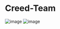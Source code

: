 # Creed-Team

![image](https://user-images.githubusercontent.com/18647990/123992909-4b035f00-d9cc-11eb-97d1-969248ff6e4a.png)
![image](https://user-images.githubusercontent.com/18647990/123992943-535b9a00-d9cc-11eb-8689-963cbe96fcc9.png)
